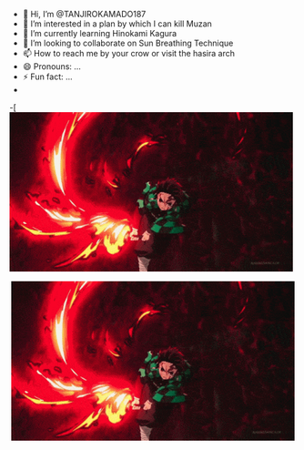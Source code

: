 - 👋 Hi, I’m @TANJIROKAMADO187
- 👀 I’m interested in a plan by which I can kill Muzan
- 🌱 I’m currently learning Hinokami Kagura
- 💞️ I’m looking to collaborate on Sun Breathing Technique
- 📫 How to reach me by your crow or visit the hasira arch
- 😄 Pronouns: ...
- ⚡ Fun fact: ...
- 
-[![Watch the video](https://github.com/TANJIROKAMADO187/REPO1/blob/main/171970590-61e55510-c891-4509-aefc-1e8136ca9ee8.gif?raw=true)
<!DOCTYPE html>
<html lang="en">
<head>
    <meta charset="UTF-8">
    <meta name="viewport" content="width=device-width, initial-scale=1.0">
    <title>Center Align Image</title>
    <style>
        .centered {
            text-align: center;
        }
        .centered img {
            max-width: 100%;
            height: auto;
        }
    </style>
</head>
<body>
    <div class="centered">
        <img src="https://github.com/TANJIROKAMADO187/REPO1/blob/main/171970590-61e55510-c891-4509-aefc-1e8136ca9ee8.gif?raw=true" alt="Centered Image">
    </div>
</body>
</html>

<!---
TANJIROKAMADO187/TANJIROKAMADO187 is a ✨ special ✨ repository because its `README.md` (this file) appears on your GitHub profile.
You can click the Preview link to take a look at your changes.
--->

